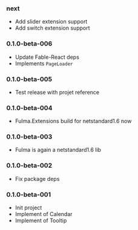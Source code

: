 ### next

* Add slider extension support
* Add switch extension support

### 0.1.0-beta-006

* Update Fable-React deps
* Implements `PageLoader`

### 0.1.0-beta-005

* Test release with projet reference

### 0.1.0-beta-004

* Fulma.Extensions build for netstandard1.6 now

### 0.1.0-beta-003

* Fulma is again a netstandard1.6 lib

### 0.1.0-beta-002

* Fix package deps

### 0.1.0-beta-001

* Init project
* Implement of Calendar
* Implement of Tooltip
